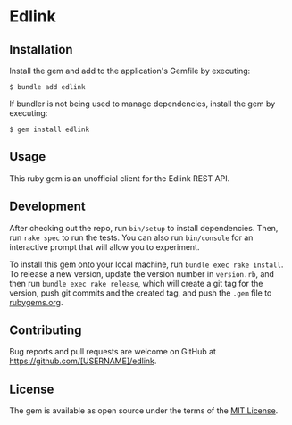 # Edlink

## Installation

Install the gem and add to the application's Gemfile by executing:

    $ bundle add edlink

If bundler is not being used to manage dependencies, install the gem by executing:

    $ gem install edlink

## Usage

This ruby gem is an unofficial client for the Edlink REST API.

## Development

After checking out the repo, run `bin/setup` to install dependencies. Then, run `rake spec` to run the tests. You can also run `bin/console` for an interactive prompt that will allow you to experiment.

To install this gem onto your local machine, run `bundle exec rake install`. To release a new version, update the version number in `version.rb`, and then run `bundle exec rake release`, which will create a git tag for the version, push git commits and the created tag, and push the `.gem` file to [rubygems.org](https://rubygems.org).

## Contributing

Bug reports and pull requests are welcome on GitHub at https://github.com/[USERNAME]/edlink.

## License

The gem is available as open source under the terms of the [MIT License](https://opensource.org/licenses/MIT).

